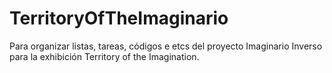 # TerritoryOfTheImaginario

Para organizar listas, tareas, códigos e etcs del proyecto Imaginario Inverso para la exhibición Territory of the Imagination.
